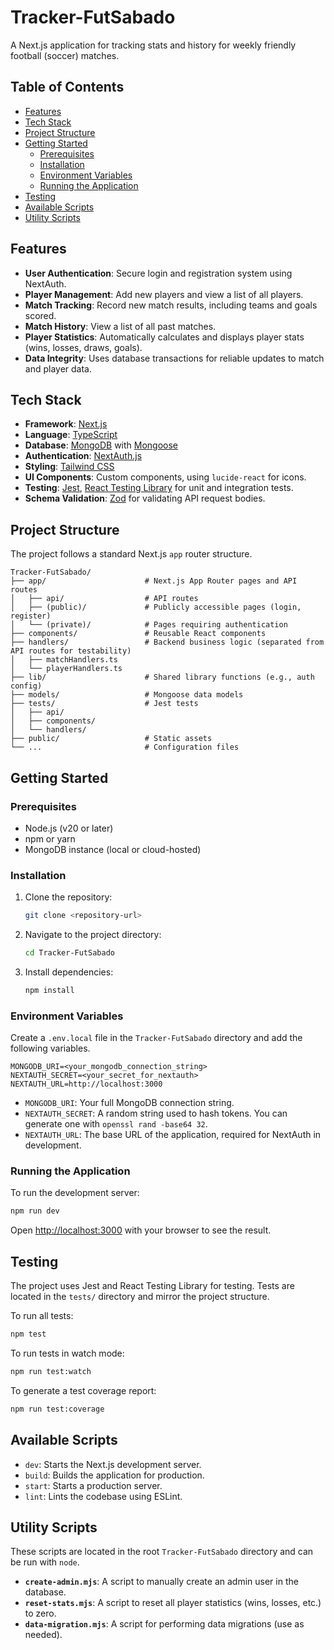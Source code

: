 # Tracker-FutSabado

A Next.js application for tracking stats and history for weekly friendly football (soccer) matches.

## Table of Contents

- [Features](#features)
- [Tech Stack](#tech-stack)
- [Project Structure](#project-structure)
- [Getting Started](#getting-started)
  - [Prerequisites](#prerequisites)
  - [Installation](#installation)
  - [Environment Variables](#environment-variables)
  - [Running the Application](#running-the-application)
- [Testing](#testing)
- [Available Scripts](#available-scripts)
- [Utility Scripts](#utility-scripts)

## Features

-   **User Authentication**: Secure login and registration system using NextAuth.
-   **Player Management**: Add new players and view a list of all players.
-   **Match Tracking**: Record new match results, including teams and goals scored.
-   **Match History**: View a list of all past matches.
-   **Player Statistics**: Automatically calculates and displays player stats (wins, losses, draws, goals).
-   **Data Integrity**: Uses database transactions for reliable updates to match and player data.

## Tech Stack

-   **Framework**: [Next.js](https://nextjs.org/)
-   **Language**: [TypeScript](https://www.typescriptlang.org/)
-   **Database**: [MongoDB](https://www.mongodb.com/) with [Mongoose](https://mongoosejs.com/)
-   **Authentication**: [NextAuth.js](https://next-auth.js.org/)
-   **Styling**: [Tailwind CSS](https://tailwindcss.com/)
-   **UI Components**: Custom components, using `lucide-react` for icons.
-   **Testing**: [Jest](https://jestjs.io/), [React Testing Library](https://testing-library.com/docs/react-testing-library/intro/) for unit and integration tests.
-   **Schema Validation**: [Zod](https://zod.dev/) for validating API request bodies.

## Project Structure

The project follows a standard Next.js `app` router structure.

```
Tracker-FutSabado/
├── app/                      # Next.js App Router pages and API routes
│   ├── api/                  # API routes
│   ├── (public)/             # Publicly accessible pages (login, register)
│   └── (private)/            # Pages requiring authentication
├── components/               # Reusable React components
├── handlers/                 # Backend business logic (separated from API routes for testability)
│   ├── matchHandlers.ts
│   └── playerHandlers.ts
├── lib/                      # Shared library functions (e.g., auth config)
├── models/                   # Mongoose data models
├── tests/                    # Jest tests
│   ├── api/
│   ├── components/
│   └── handlers/
├── public/                   # Static assets
└── ...                       # Configuration files
```

## Getting Started

### Prerequisites

-   Node.js (v20 or later)
-   npm or yarn
-   MongoDB instance (local or cloud-hosted)

### Installation

1.  Clone the repository:
    ```bash
    git clone <repository-url>
    ```
2.  Navigate to the project directory:
    ```bash
    cd Tracker-FutSabado
    ```
3.  Install dependencies:
    ```bash
    npm install
    ```

### Environment Variables

Create a `.env.local` file in the `Tracker-FutSabado` directory and add the following variables.

```env
MONGODB_URI=<your_mongodb_connection_string>
NEXTAUTH_SECRET=<your_secret_for_nextauth>
NEXTAUTH_URL=http://localhost:3000
```

-   `MONGODB_URI`: Your full MongoDB connection string.
-   `NEXTAUTH_SECRET`: A random string used to hash tokens. You can generate one with `openssl rand -base64 32`.
-   `NEXTAUTH_URL`: The base URL of the application, required for NextAuth in development.

### Running the Application

To run the development server:

```bash
npm run dev
```

Open [http://localhost:3000](http://localhost:3000) with your browser to see the result.

## Testing

The project uses Jest and React Testing Library for testing. Tests are located in the `tests/` directory and mirror the project structure.

To run all tests:

```bash
npm test
```

To run tests in watch mode:

```bash
npm run test:watch
```

To generate a test coverage report:

```bash
npm run test:coverage
```

## Available Scripts

-   `dev`: Starts the Next.js development server.
-   `build`: Builds the application for production.
-   `start`: Starts a production server.
-   `lint`: Lints the codebase using ESLint.

## Utility Scripts

These scripts are located in the root `Tracker-FutSabado` directory and can be run with `node`.

-   **`create-admin.mjs`**: A script to manually create an admin user in the database.
-   **`reset-stats.mjs`**: A script to reset all player statistics (wins, losses, etc.) to zero.
-   **`data-migration.mjs`**: A script for performing data migrations (use as needed). 